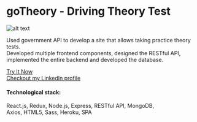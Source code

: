 # goTheory - Driving Theory Test

![alt text](https://res.cloudinary.com/shaishar9/image/upload/v1599034958/svwfomzbgyf30eeddofj.jpg "goTheory main screenshot")

Used government API to develop a site that allows taking practice theory tests.<br />
Developed multiple frontend components, designed the RESTful API,<br />
implemented the entire backend and developed the database.

[Try It Now](http://go-theory.herokuapp.com/)<br />
[Checkout my LinkedIn profile](https://www.linkedin.com/in/shai-sharakanski-7812b11a6/)

#### Technological stack:
React.js, Redux, Node.js, Express, RESTful API, MongoDB,<br />
Axios, HTML5, Sass, Heroku, SPA
